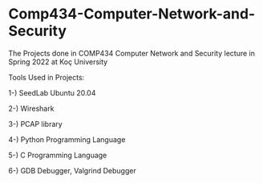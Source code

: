 # Comp434-Computer-Network-and-Security
The Projects done in COMP434 Computer Network and Security lecture in Spring 2022 at Koç University

Tools Used in Projects:

1-) SeedLab Ubuntu 20.04

2-) Wireshark

3-) PCAP library

4-) Python Programming Language

5-) C Programming Language

6-) GDB Debugger, Valgrind Debugger
